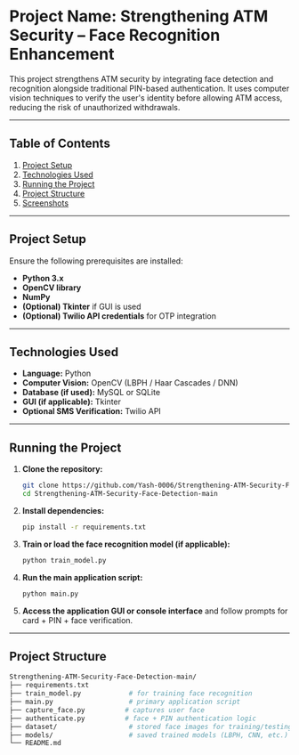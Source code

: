 # Project Name: **Strengthening ATM Security – Face Recognition Enhancement**

This project strengthens ATM security by integrating face detection and recognition alongside traditional PIN-based authentication. It uses computer vision techniques to verify the user's identity before allowing ATM access, reducing the risk of unauthorized withdrawals.

---

## Table of Contents

1. [Project Setup](#project-setup)  
2. [Technologies Used](#technologies-used)  
3. [Running the Project](#running-the-project)  
4. [Project Structure](#project-structure)  
5. [Screenshots](#screenshots)  

---

## Project Setup

Ensure the following prerequisites are installed:

- **Python 3.x**
- **OpenCV library**
- **NumPy**
- **(Optional) Tkinter** if GUI is used
- **(Optional) Twilio API credentials** for OTP integration

---

## Technologies Used

- **Language:** Python  
- **Computer Vision:** OpenCV (LBPH / Haar Cascades / DNN)  
- **Database (if used):** MySQL or SQLite  
- **GUI (if applicable):** Tkinter  
- **Optional SMS Verification:** Twilio API

---

## Running the Project

1. **Clone the repository:**

    ```bash
    git clone https://github.com/Yash-0006/Strengthening-ATM-Security-Face-Detection-main.git
    cd Strengthening-ATM-Security-Face-Detection-main
    ```

2. **Install dependencies:**

    ```bash
    pip install -r requirements.txt
    ```

3. **Train or load the face recognition model (if applicable):**

    ```bash
    python train_model.py
    ```

4. **Run the main application script:**

    ```bash
    python main.py
    ```

5. **Access the application GUI or console interface** and follow prompts for card + PIN + face verification.

---

## Project Structure

```bash
Strengthening-ATM-Security-Face-Detection-main/
├── requirements.txt
├── train_model.py            # for training face recognition
├── main.py                   # primary application script
├── capture_face.py          # captures user face
├── authenticate.py          # face + PIN authentication logic
├── dataset/                  # stored face images for training/testing
├── models/                   # saved trained models (LBPH, CNN, etc.)
└── README.md
```
